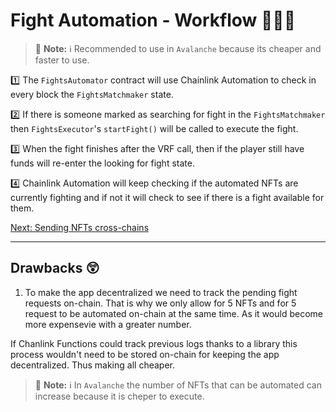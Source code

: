 # Fight Automation - Workflow 🌊🦭🌊

> 📘 **Note:** ℹ️ Recommended to use in `Avalanche` because its cheaper and faster to use.

1️⃣ The `FightsAutomator` contract will use Chainlink Automation to check in every block the `FightsMatchmaker` state.

2️⃣ If there is someone marked as searching for fight in the `FightsMatchmaker` then `FightsExecutor`'s `startFight()` will be called to execute the fight.

3️⃣ When the fight finishes after the VRF call, then if the player still have funds will re-enter the looking for fight state.

4️⃣ Chainlink Automation will keep checking if the automated NFTs are currently fighting and if not it will check to see if there is a fight available for them.

[Next: Sending NFTs cross-chains](./sendNftCrossCahins.md)

---

## Drawbacks 😲

1. To make the app decentralized we need to track the pending fight requests on-chain. That is why we only allow for 5 NFTs and for 5 request to be automated on-chain at the same time. As it would become more expensevie with a greater number.

If Chanlink Functions could track previous logs thanks to a library this process wouldn't need to be stored on-chain for keeping the app decentralized. Thus making all cheaper.

> 📘 **Note:** ℹ️ In `Avalanche` the number of NFTs that can be automated can increase because it is cheper to execute.
